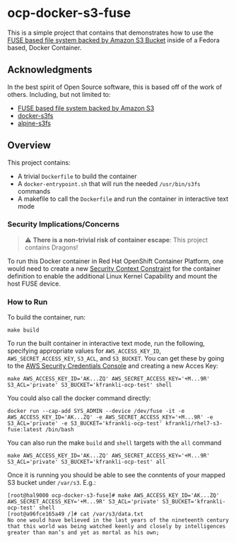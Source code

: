 # ocp-docker-s3-fuse

This is a simple project that contains that demonstrates how to use the [FUSE based file system backed by Amazon S3 Bucket](https://github.com/s3fs-fuse/s3fs-fuse) inside of a Fedora based, Docker Container.

## Acknowledgments

In the best spirit of Open Source software, this is based off of the work of others. Including, but not limited to:

* [FUSE based file system backed by Amazon S3](https://github.com/s3fs-fuse/s3fs-fuse)
* [docker-s3fs](https://github.com/xueshanf/docker-s3fs)
* [alpine-s3fs](https://github.com/rjocoleman/docker-alpine-s3fs)

## Overview

This project contains:

* A trivial `Dockerfile` to build the container
* A `docker-entrypoint.sh` that will run the needed `/usr/bin/s3fs` commands
* A makefile to call the `Dockerfile` and run the container in interactive text mode

### Security Implications/Concerns

> :warning: **There is a non-trivial risk of container escape**: This project contains Dragons!


To run this Docker container in Red Hat OpenShift Container Platform, one would need to create a new [Security Context Constraint](https://docs.openshift.com/container-platform/3.6/admin_guide/manage_scc.html#provide-additional-capabilities) for the container definition to enable the additional Linux Kernel Capability and mount the host FUSE device.

### How to Run

To build the container, run:

```
make build
```

To run the built container in interactive text mode, run the following, specifying appropriate values for `AWS_ACCESS_KEY_ID`, `AWS_SECRET_ACCESS_KEY`, `S3_ACL`, and `S3_BUCKET`. You can get these by going to the [AWS Security Credentials Console](https://console.aws.amazon.com/iam/home?#/security_credentials) and creating a new Acces Key:

```
make AWS_ACCESS_KEY_ID='AK...ZQ' AWS_SECRET_ACCESS_KEY='+M...9R' S3_ACL='private' S3_BUCKET='kfrankli-ocp-test' shell
```

You could also call the docker command directly:

```
docker run --cap-add SYS_ADMIN --device /dev/fuse -it -e AWS_ACCESS_KEY_ID='AK...ZQ' -e AWS_SECRET_ACCESS_KEY='+M...9R' -e S3_ACL='private' -e S3_BUCKET='kfrankli-ocp-test' kfrankli/rhel7-s3-fuse:latest /bin/bash
```

You can also run the make `build` and `shell` targets with the `all` command

```
make AWS_ACCESS_KEY_ID='AK...ZQ' AWS_SECRET_ACCESS_KEY='+M...9R' S3_ACL='private' S3_BUCKET='kfrankli-ocp-test' all
```

Once it is running you should be able to see the conntents of your mapped S3 bucket under `/var/s3`. E.g.:

```
[root@hal9000 ocp-docker-s3-fuse]# make AWS_ACCESS_KEY_ID='AK...ZQ' AWS_SECRET_ACCESS_KEY='+M...9R' S3_ACL='private' S3_BUCKET='kfrankli-ocp-test' shell
[root@a96fce165a49 /]# cat /var/s3/data.txt
No one would have believed in the last years of the nineteenth century that this world was being watched keenly and closely by intelligences greater than man’s and yet as mortal as his own;
```
